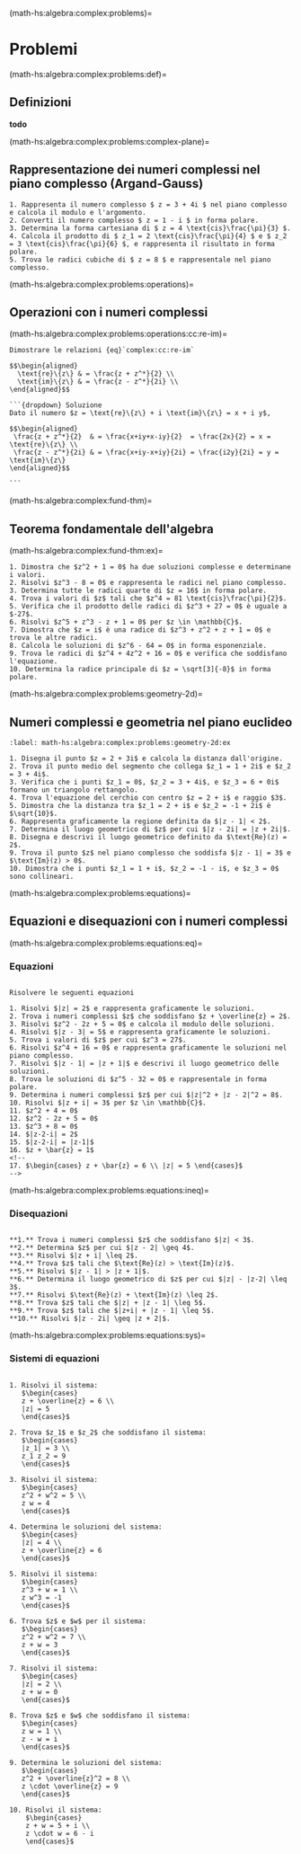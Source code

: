 (math-hs:algebra:complex:problems)=
# Problemi

(math-hs:algebra:complex:problems:def)=
## Definizioni
**todo**

(math-hs:algebra:complex:problems:complex-plane)=
## Rappresentazione dei numeri complessi nel piano complesso (Argand-Gauss)

```{exercise}
1. Rappresenta il numero complesso $ z = 3 + 4i $ nel piano complesso e calcola il modulo e l'argomento.
2. Converti il numero complesso $ z = 1 - i $ in forma polare.
3. Determina la forma cartesiana di $ z = 4 \text{cis}\frac{\pi}{3} $.
4. Calcola il prodotto di $ z_1 = 2 \text{cis}\frac{\pi}{4} $ e $ z_2 = 3 \text{cis}\frac{\pi}{6} $, e rappresenta il risultato in forma polare.
5. Trova le radici cubiche di $ z = 8 $ e rappresentale nel piano complesso.
```
<!--
**todo**
Enti geometrici nel piano complesso...
- rette, semipiano,..., circonferenze,...
-->

(math-hs:algebra:complex:problems:operations)=
## Operazioni con i numeri complessi
(math-hs:algebra:complex:problems:operations:cc:re-im)=
````{exercise} Parte reale e parte immaginaria
Dimostrare le relazioni {eq}`complex:cc:re-im`

$$\begin{aligned}
  \text{re}\{z\} & = \frac{z + z^*}{2} \\
  \text{im}\{z\} & = \frac{z - z^*}{2i} \\
\end{aligned}$$

```{dropdown} Soluzione
Dato il numero $z = \text{re}\{z\} + i \text{im}\{z\} = x + i y$,

$$\begin{aligned}
 \frac{z + z^*}{2}  & = \frac{x+iy+x-iy}{2}  = \frac{2x}{2} = x = \text{re}\{z\} \\
 \frac{z - z^*}{2i} & = \frac{x+iy-x+iy}{2i} = \frac{i2y}{2i} = y = \text{im}\{z\}
\end{aligned}$$

```

````

(math-hs:algebra:complex:fund-thm)=
## Teorema fondamentale dell'algebra

(math-hs:algebra:complex:fund-thm:ex)=
```{exercise}
1. Dimostra che $z^2 + 1 = 0$ ha due soluzioni complesse e determinane i valori.
2. Risolvi $z^3 - 8 = 0$ e rappresenta le radici nel piano complesso.
3. Determina tutte le radici quarte di $z = 16$ in forma polare.
4. Trova i valori di $z$ tali che $z^4 = 81 \text{cis}\frac{\pi}{2}$.
5. Verifica che il prodotto delle radici di $z^3 + 27 = 0$ è uguale a $-27$.
6. Risolvi $z^5 + z^3 - z + 1 = 0$ per $z \in \mathbb{C}$.
7. Dimostra che $z = i$ è una radice di $z^3 + z^2 + z + 1 = 0$ e trova le altre radici.
8. Calcola le soluzioni di $z^6 - 64 = 0$ in forma esponenziale.
9. Trova le radici di $z^4 + 4z^2 + 16 = 0$ e verifica che soddisfano l'equazione.
10. Determina la radice principale di $z = \sqrt[3]{-8}$ in forma polare.
```

(math-hs:algebra:complex:problems:geometry-2d)=
## Numeri complessi e geometria nel piano euclideo
```{exercise}
:label: math-hs:algebra:complex:problems:geometry-2d:ex

1. Disegna il punto $z = 2 + 3i$ e calcola la distanza dall'origine.
2. Trova il punto medio del segmento che collega $z_1 = 1 + 2i$ e $z_2 = 3 + 4i$.
3. Verifica che i punti $z_1 = 0$, $z_2 = 3 + 4i$, e $z_3 = 6 + 0i$ formano un triangolo rettangolo.
4. Trova l'equazione del cerchio con centro $z = 2 + i$ e raggio $3$.
5. Dimostra che la distanza tra $z_1 = 2 + i$ e $z_2 = -1 + 2i$ è $\sqrt{10}$.
6. Rappresenta graficamente la regione definita da $|z - 1| < 2$.
7. Determina il luogo geometrico di $z$ per cui $|z - 2i| = |z + 2i|$.
8. Disegna e descrivi il luogo geometrico definito da $\text{Re}(z) = 2$.
9. Trova il punto $z$ nel piano complesso che soddisfa $|z - 1| = 3$ e $\text{Im}(z) > 0$.
10. Dimostra che i punti $z_1 = 1 + i$, $z_2 = -1 - i$, e $z_3 = 0$ sono collineari.
```

(math-hs:algebra:complex:problems:equations)=
## Equazioni e disequazioni con i numeri complessi

(math-hs:algebra:complex:problems:equations:eq)=
### Equazioni
```{exercise} Equazioni

Risolvere le seguenti equazioni

1. Risolvi $|z| = 2$ e rappresenta graficamente le soluzioni.
2. Trova i numeri complessi $z$ che soddisfano $z + \overline{z} = 2$.
3. Risolvi $z^2 - 2z + 5 = 0$ e calcola il modulo delle soluzioni.
4. Risolvi $|z - 3| = 5$ e rappresenta graficamente le soluzioni.
5. Trova i valori di $z$ per cui $z^3 = 27$.
6. Risolvi $z^4 + 16 = 0$ e rappresenta graficamente le soluzioni nel piano complesso.
7. Risolvi $|z - 1| = |z + 1|$ e descrivi il luogo geometrico delle soluzioni.
8. Trova le soluzioni di $z^5 - 32 = 0$ e rappresentale in forma polare.
9. Determina i numeri complessi $z$ per cui $|z|^2 + |z - 2|^2 = 8$.
10. Risolvi $|z + i| = 3$ per $z \in \mathbb{C}$.
11. $z^2 + 4 = 0$
12. $z^2 - 2z + 5 = 0$
13. $z^3 + 8 = 0$
14. $|z-2-i| = 2$
15. $|z-2-i| = |z-1|$
16. $z + \bar{z} = 1$
<!--
17. $\begin{cases} z + \bar{z} = 6 \\ |z| = 5 \end{cases}$
-->
```

(math-hs:algebra:complex:problems:equations:ineq)=
### Disequazioni

```{exercise} Disequazioni

**1.** Trova i numeri complessi $z$ che soddisfano $|z| < 3$.
**2.** Determina $z$ per cui $|z - 2| \geq 4$.
**3.** Risolvi $|z + i| \leq 2$.
**4.** Trova $z$ tali che $\text{Re}(z) > \text{Im}(z)$.
**5.** Risolvi $|z - 1| > |z + 1|$.
**6.** Determina il luogo geometrico di $z$ per cui $|z| - |z-2| \leq 3$.
**7.** Risolvi $\text{Re}(z) + \text{Im}(z) \leq 2$.
**8.** Trova $z$ tali che $|z| + |z - 1| \leq 5$.
**9.** Trova $z$ tali che $|z+i| + |z - 1| \leq 5$.
**10.** Risolvi $|z - 2i| \geq |z + 2|$.
```

(math-hs:algebra:complex:problems:equations:sys)=
### Sistemi di equazioni

```{exercise} Sistemi di equazioni

1. Risolvi il sistema:  
   $\begin{cases} 
   z + \overline{z} = 6 \\
   |z| = 5 
   \end{cases}$

2. Trova $z_1$ e $z_2$ che soddisfano il sistema:  
   $\begin{cases} 
   |z_1| = 3 \\
   z_1 z_2 = 9 
   \end{cases}$

3. Risolvi il sistema:  
   $\begin{cases} 
   z^2 + w^2 = 5 \\
   z w = 4 
   \end{cases}$

4. Determina le soluzioni del sistema:  
   $\begin{cases} 
   |z| = 4 \\
   z + \overline{z} = 6 
   \end{cases}$

5. Risolvi il sistema:  
   $\begin{cases} 
   z^3 + w = 1 \\
   z w^3 = -1 
   \end{cases}$

6. Trova $z$ e $w$ per il sistema:  
   $\begin{cases} 
   z^2 + w^2 = 7 \\
   z + w = 3 
   \end{cases}$

7. Risolvi il sistema:  
   $\begin{cases} 
   |z| = 2 \\
   z + w = 0 
   \end{cases}$

8. Trova $z$ e $w$ che soddisfano il sistema:  
   $\begin{cases} 
   z w = 1 \\
   z - w = i 
   \end{cases}$

9. Determina le soluzioni del sistema:  
   $\begin{cases} 
   z^2 + \overline{z}^2 = 8 \\
   z \cdot \overline{z} = 9 
   \end{cases}$

10. Risolvi il sistema:  
    $\begin{cases} 
    z + w = 5 + i \\
    z \cdot w = 6 - i 
    \end{cases}$
```



